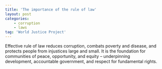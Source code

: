 ```yaml
---
title: 'The importance of the rule of law'
layout: post
categories:
    - corruption
    - laws
tag: 'World Justice Project'
---
```


Effective rule of law reduces corruption, combats poverty and disease, and protects people from injustices large and small. It is the foundation for communities of peace, opportunity, and equity – underpinning development, accountable government, and respect for fundamental rights.